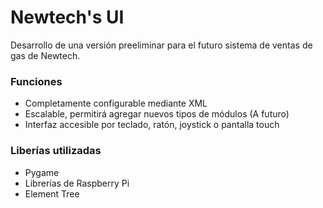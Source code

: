 # Newtech's UI #

Desarrollo de una versión preeliminar para el futuro sistema de ventas de gas de Newtech.

### Funciones ###

* Completamente configurable mediante XML
* Escalable, permitirá agregar nuevos tipos de módulos (A futuro)
* Interfaz accesible por teclado, ratón, joystick o pantalla touch

### Liberías utilizadas ###

* Pygame
* Librerías de Raspberry Pi
* Element Tree